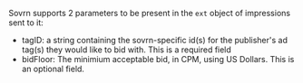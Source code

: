Sovrn supports 2 parameters to be present in the `ext` object of impressions sent to it:
- tagID: a string containing the sovrn-specific id(s) for the publisher's ad tag(s) they would like to bid with. This is a required field
- bidFloor: The minimium acceptable bid, in CPM, using US Dollars. This is an optional field.